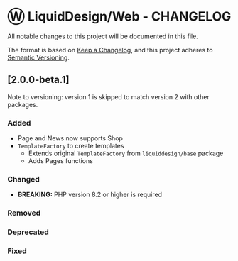 # Ⓦ LiquidDesign/Web - CHANGELOG

All notable changes to this project will be documented in this file.

The format is based on [Keep a Changelog](https://keepachangelog.com/en/1.0.0/),
and this project adheres to [Semantic Versioning](https://semver.org/spec/v2.0.0.html).

## [2.0.0-beta.1]

Note to versioning: version 1 is skipped to match version 2 with other packages.

### Added

- Page and News now supports Shop
- `TemplateFactory` to create templates
  - Extends original `TemplateFactory` from `liquiddesign/base` package
  - Adds Pages functions

### Changed

- **BREAKING:** PHP version 8.2 or higher is required

### Removed

### Deprecated

### Fixed